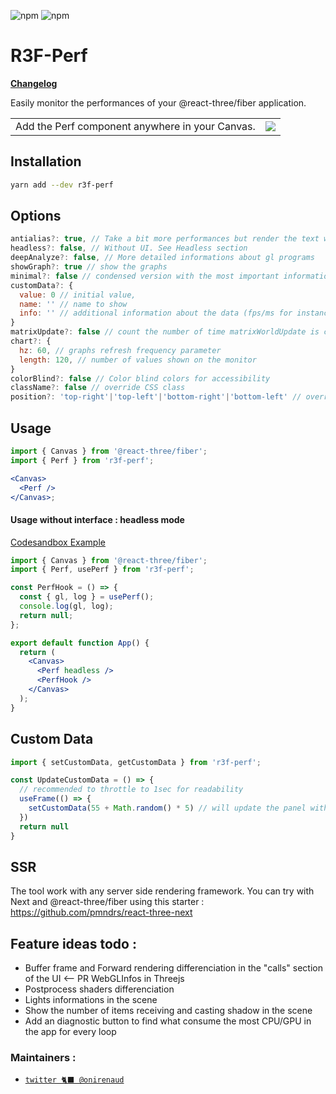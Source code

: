 ![npm](https://img.shields.io/npm/v/r3f-perf) ![npm](https://img.shields.io/npm/dw/r3f-perf)

# R3F-Perf
**[Changelog](https://github.com/utsuboco/r3f-perf/blob/main/packages/r3f-perf/CHANGELOG.md)**

Easily monitor the performances of your @react-three/fiber application.

<table>
  <tr>
    <td>Add the Perf component anywhere in your Canvas.</td>
    <td>
<a href="https://wtp9t.csb.app/">
  <img src="https://user-images.githubusercontent.com/15867665/120879065-bd666680-c5fb-11eb-9c8f-632b7ce09456.png" /></td>
</a>
  </tr>
</table>

## Installation

```bash
yarn add --dev r3f-perf
```

## Options

```jsx
antialias?: true, // Take a bit more performances but render the text with antialiasing
headless?: false, // Without UI. See Headless section
deepAnalyze?: false, // More detailed informations about gl programs
showGraph?: true // show the graphs
minimal?: false // condensed version with the most important informations (gpu/memory/fps/custom data)
customData?: {
  value: 0 // initial value,
  name: '' // name to show
  info: '' // additional information about the data (fps/ms for instance)
}
matrixUpdate?: false // count the number of time matrixWorldUpdate is called per frame
chart?: {
  hz: 60, // graphs refresh frequency parameter
  length: 120, // number of values shown on the monitor
}
colorBlind?: false // Color blind colors for accessibility
className?: false // override CSS class
position?: 'top-right'|'top-left'|'bottom-right'|'bottom-left' // override position, default is top-right
```

## Usage

```jsx
import { Canvas } from '@react-three/fiber';
import { Perf } from 'r3f-perf';

<Canvas>
  <Perf />
</Canvas>;
```

#### Usage without interface : headless mode

[Codesandbox Example](https://codesandbox.io/s/perlin-cubes-r3f-perf-headless-mh1jl7?file=/src/App.js)

```jsx
import { Canvas } from '@react-three/fiber';
import { Perf, usePerf } from 'r3f-perf';

const PerfHook = () => {
  const { gl, log } = usePerf();
  console.log(gl, log);
  return null;
};

export default function App() {
  return (
    <Canvas>
      <Perf headless />
      <PerfHook />
    </Canvas>
  );
}
```


## Custom Data

```jsx
import { setCustomData, getCustomData } from 'r3f-perf';

const UpdateCustomData = () => {
  // recommended to throttle to 1sec for readability
  useFrame(() => {
    setCustomData(55 + Math.random() * 5) // will update the panel with the current information
  })
  return null
}
```


## SSR

The tool work with any server side rendering framework. You can try with Next and @react-three/fiber using this starter :
https://github.com/pmndrs/react-three-next



## Feature ideas todo :

- Buffer frame and Forward rendering differenciation in the "calls" section of the UI <-- PR WebGLInfos in Threejs
- Postprocess shaders differenciation
- Lights informations in the scene
- Show the number of items receiving and casting shadow in the scene
- Add an diagnostic button to find what consume the most CPU/GPU in the app for every loop

### Maintainers :

- [`twitter 🐈‍⬛ @onirenaud`](https://twitter.com/onirenaud)
